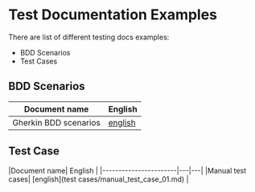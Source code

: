 
# Test Documentation Examples  
There are list of different testing docs examples:  
- BDD Scenarios  
- Test Cases  

## BDD Scenarios
| Document name         |English|
|-----------------------|---|
| Gherkin BDD scenarios | [english]([bdd%20scenarios/bdd_scenario_01_en.md])|

## Test Case
|Document name| English                                                          |
|-----------------------|---|---|
|Manual test cases| [english](test cases/manual_test_case_01.md)               |
